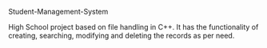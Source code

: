 Student-Management-System

High School project based on file handling in C++. It has the functionality of creating, searching, modifying and deleting the records as per need.
